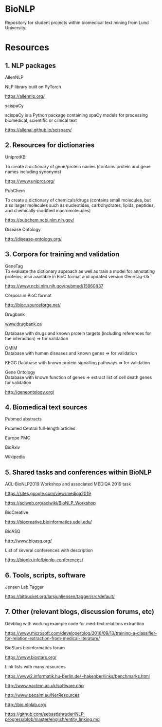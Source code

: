 BioNLP
=======
Repository for student projects within biomedical text mining from Lund University.


# Resources
## 1. NLP packages  
AllenNLP

NLP library built on PyTorch

https://allennlp.org/

scispaCy  

scispaCy is a Python package containing spaCy models for processing biomedical, scientific or clinical text  

https://allenai.github.io/scispacy/


## 2. Resources for dictionaries  
UniprotKB  

To create a dictionary of gene/protein names (contains protein and gene names including synonyms)  

https://www.uniprot.org/

PubChem

To create a dictionary of chemicals/drugs (contains small molecules, but also larger molecules such as nucleotides, carbohydrates, lipids, peptides, and chemically-modified macromolecules) 

https://pubchem.ncbi.nlm.nih.gov/

Disease Ontology  

http://disease-ontology.org/


## 3. Corpora for training and validation  
GeneTag  
To evaluate the dictionary approach as well as train a model for annotating proteins; also available in BioC format and updated version GeneTag-05  

https://www.ncbi.nlm.nih.gov/pubmed/15960837

Corpora in BioC format  

http://bioc.sourceforge.net/

Drugbank

www.drugbank.ca

Database with drugs and known protein targets (including references for the interaction) => for validation  

OMIM  
Database with human diseases and known genes => for validation  

KEGG
Database with known protein signalling pathways => for validation

Gene Ontology  
Database with known function of genes => extract list of cell death genes for validation  

http://geneontology.org/


## 4. Biomedical text sources
Pubmed abstracts

Pubmed Central full-length articles

Europe PMC

BioRxiv

Wikipedia


## 5. Shared tasks and conferences within BioNLP
ACL-BioNLP2019 Workshop and associated MEDIQA 2019 task

https://sites.google.com/view/mediqa2019

https://aclweb.org/aclwiki/BioNLP_Workshop

BioCreative

https://biocreative.bioinformatics.udel.edu/

BioASQ

http://www.bioasq.org/

List of several conferences with description

https://bionlp.info/bionlp-conferences/

## 6. Tools, scripts, software
Jensen Lab Tagger

https://bitbucket.org/larsjuhljensen/tagger/src/default/



## 7. Other (relevant blogs, discussion forums, etc)  
Devblog with working example code for med-text relations extraction  

https://www.microsoft.com/developerblog/2016/09/13/training-a-classifier-for-relation-extraction-from-medical-literature/

BioStars bioinformatics forum  

https://www.biostars.org/

Link lists with many resources   

https://www2.informatik.hu-berlin.de/~hakenber/links/benchmarks.html

http://www.nactem.ac.uk/software.php

http://www.becalm.eu/NerResources

http://bio.nlplab.org/

https://github.com/sebastianruder/NLP-progress/blob/master/english/entity_linking.md


